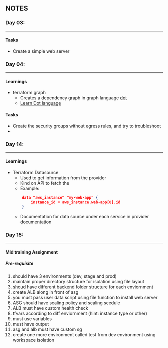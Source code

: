## NOTES

### Day 03:

---

#### Tasks

* Create a simple web server


### Day 04:

---

#### Learnings

* terraform graph
    * Creates a dependency graph in graph language [dot](https://graphviz.org/doc/info/lang.html)
    * [Learn Dot language](https://www.ocf.berkeley.edu/~eek/index.html/tiny_examples/thinktank/src/gv1.7c/doc/dotguide.pdf)

#### Tasks

* Create the security groups without egress rules, and try to troubleshoot
* 


### Day 14:

---

#### Learnings

* Terraform Datasource
    * Used to get information from the provider
    * Kind on API to fetch the 
    * Example:
    ```json
        data "aws_instance" "my-web-app" {
            instance_id = aws_instance.web-app[0].id
        }
    ```
    * Documentation for data source under each service in provider documentation


### Day 15:

---

#### Mid training Assignment

##### Pre-requisite

1. should have 3 environments (dev, stage and prod)
2. maintain proper directory structure for isolation using file layout
3. shoud have different backend folder structure for each enviornment
4. create ALB along in front of asg
5. you must pass user data script using file function to install web server
6. ASG should have scaling policy and scaling scedule
7. ALB must have custom health check
8. tfvars according to diff enviornment (hint: instance type or other)
9. must use variables
10. must have output
11. asg and alb must have custom sg
12. create one more environment called test from dev environment using workspace isolation